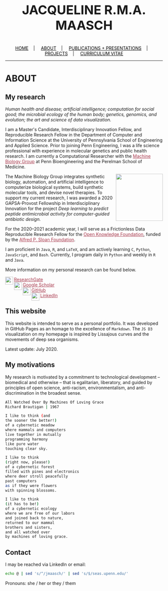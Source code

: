 <div class="name">
  <p align="center" style="font-size:40px">
    <b>JACQUELINE R.M.A. MAASCH</b>
  </p>
</div>

<div class="topnav">
  <p align="center">
  <a href="home.html" style="color: rgb(0,0,0)"><font color="000000">HOME</font></a>&nbsp;&nbsp;&nbsp;&nbsp;|&nbsp;&nbsp;&nbsp;&nbsp;
  <a href="about.html" style="color: rgb(0,0,0)"><font color="000000">ABOUT</font></a>&nbsp;&nbsp;&nbsp;&nbsp;|&nbsp;&nbsp;&nbsp;&nbsp;
  <a href="pubs.html" style="color: rgb(0,0,0)"><font color="000000">PUBLICATIONS + PRESENTATIONS</font></a>&nbsp;&nbsp;&nbsp;&nbsp;|&nbsp;&nbsp;&nbsp;&nbsp;
  <a href="projects.html" style="color: rgb(0,0,0)"><font color="000000">PROJECTS</font></a>&nbsp;&nbsp;&nbsp;&nbsp;|&nbsp;&nbsp;&nbsp;&nbsp;
  <a href="resume_05_2020.pdf" style="color: rgb(0,0,0)" target="_blank"><font color="000000">CURRICULUM VITAE</font></a> 
</p>
</div>

---------------------------------------

# ABOUT

## My research

*Human health and disease; artificial intelligence; computation for social good; the microbial ecology of the human body; genetics, genomics, and evolution; the art and science of data visualization.*

I am a Master's Candidate, Interdisciplinary Innovation Fellow, and Reproducible Research Fellow in the Department of Computer and Information Science at the University of Pennsylvania School of Engineering and Applied Science. Prior to joining Penn Engineering, I was a life science professional with experience in molecular genetics and public health research. I am currently a Computational Researcher with the <a href="https://delafuentelab.seas.upenn.edu/" style="color: rgb(167,55,75)" target="_blank"><font color="A7374B">Machine Biology Group</font></a> at Penn Bioengineering and the Perelman School of Medicine.

<img src="https://user-images.githubusercontent.com/50045763/80991760-7f01e500-8e06-11ea-9a2c-ef93e339610f.jpg" height="150" align="right"/>

The Machine Biology Group integrates synthetic biology, automation, and artificial intelligence to computerize biological systems, build synthetic molecular tools, and devise novel therapies. To support my current research, I was awarded a 2020 GAPSA-Provost Fellowship in Interdisciplinary Innovation for the project *Deep learning to predict peptide antimicrobial activity for computer-guided antibiotic design.*

For the 2020–2021 academic year, I will serve as a Frictionless Data Reproducible Research Fellow for the <a href="https://okfn.org" style="color: rgb(167,55,75)" target="_blank"><font color="A7374B">Open Knowledge Foundation</font></a>, funded by the <a href="https://sloan.org" style="color: rgb(167,55,75)" target="_blank"><font color="A7374B">Alfred P. Sloan Foundation</font></a>.

I am proficient in ```Java```, ```R```, and ```LaTeX```, and am actively learning ```C```, ```Python```, ```JavaScript```, and ```Bash```. Currently, I program daily in ```Python``` and weekly in ```R``` and ```Java```.

More information on my personal research can be found below.

<img src="https://user-images.githubusercontent.com/50045763/72228039-1817a200-3571-11ea-8d82-7357b291dbcd.png" width="25" align="left"/><a href="https://www.researchgate.net/profile/Jacqueline_Maasch" style="color: rgb(167,55,75)" target="_blank"><font color="A7374B">ResearchGate</font></a><br>
  <img src="https://user-images.githubusercontent.com/50045763/72228041-1817a200-3571-11ea-8026-66fe60e5cefc.png" width="25" align="left"/> <a href="https://scholar.google.com/citations?user=5l9n9J8AAAAJ&hl=en&oi=ao" style="color: rgb(167,55,75)" target="_blank"><font color="A7374B">Google Scholar</font></a><br>
  <img src="https://user-images.githubusercontent.com/50045763/72228212-c07a3600-3572-11ea-9ee3-aaf371aafe5e.png" width="25" align="left"/> <a href="https://github.com/jmaasch" style="color: rgb(167,55,75)" target="_blank"><font color="A7374B">GitHub</font></a><br>
  <img src="https://user-images.githubusercontent.com/50045763/72228214-c112cc80-3572-11ea-9ad0-fe10f357b3e2.png" width="25" align="left"/> <a href="https://www.linkedin.com/in/jmaasch/" style="color: rgb(167,55,75)" target="_blank"><font color="A7374B">LinkedIn</font></a><br>


## This website

This website is intended to serve as a personal portfolio. It was developed in GitHub Pages as an homage to the excellence of ```Markdown```. The ```JS D3``` visualization on my homepage is inspired by Lissajous curves and the movements of deep sea organisms.

Latest update: July 2020.

## My motivations

My research is motivated by a commitment to technological development – biomedical and otherwise – that is egalitarian, liberatory, and guided by principles of open science, anti-racism, environmentalism, and anti-discrimination in the broadest sense.

```bash
All Watched Over By Machines Of Loving Grace
Richard Brautigan | 1967

I like to think (and
the sooner the better!)
of a cybernetic meadow
where mammals and computers
live together in mutually
programming harmony
like pure water
touching clear sky.

I like to think
(right now, please!)
of a cybernetic forest
filled with pines and electronics
where deer stroll peacefully
past computers
as if they were flowers
with spinning blossoms.

I like to think
(it has to be!)
of a cybernetic ecology
where we are free of our labors
and joined back to nature,
returned to our mammal
brothers and sisters,
and all watched over
by machines of loving grace.
```

## Contact

I may be reached via LinkedIn or email:
```bash
echo @ | sed 's/^/jmaasch/' | sed 's/$/seas.upenn.edu/'
```

Pronouns: she / her or they / them
